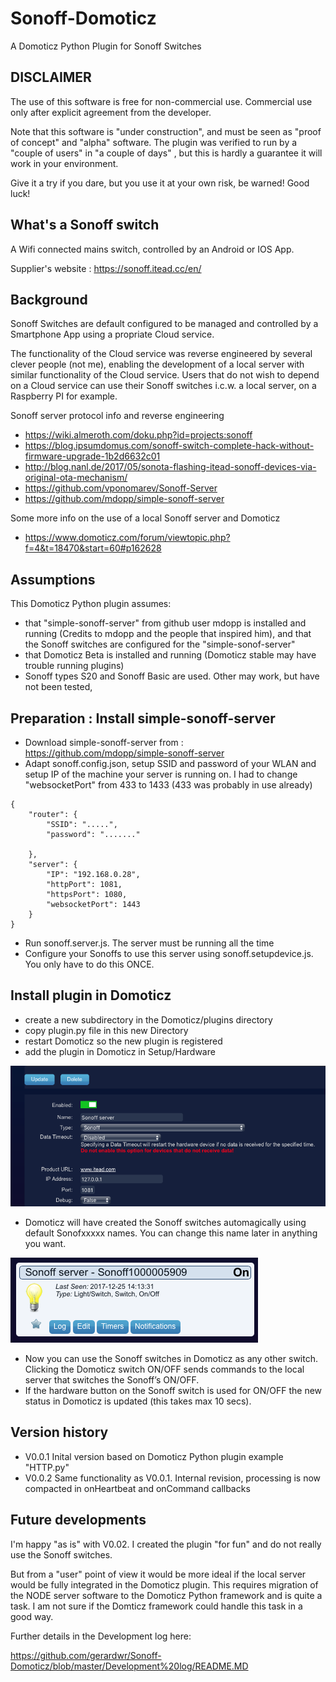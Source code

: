# Sonoff-Domoticz
A Domoticz Python Plugin for Sonoff Switches

DISCLAIMER
----------
The use of this software is free for non-commercial use. Commercial use only after explicit agreement from the developer.

Note that this software is "under construction", and must be seen as "proof of concept" and "alpha" software. The plugin was verified to run by a "couple of users" in "a couple of days" , but this is hardly a guarantee it will work in your environment.

Give it a try if you dare, but you use it at your own risk, be warned! Good luck!

What's a Sonoff switch
----------------------
A Wifi connected mains switch, controlled by an Android or IOS App.

Supplier's website : https://sonoff.itead.cc/en/


Background
----------
Sonoff Switches are default configured to be managed and controlled by a Smartphone App using a propriate Cloud service.

The functionality of the Cloud service was reverse engineered by several clever people (not me), enabling the development of a local server with similar functionality of the Cloud service. Users that do not wish to depend on a Cloud service can use their Sonoff switches i.c.w. a local server, on a Raspberry PI for example. 

Sonoff server protocol info and reverse engineering
- https://wiki.almeroth.com/doku.php?id=projects:sonoff
- https://blog.ipsumdomus.com/sonoff-switch-complete-hack-without-firmware-upgrade-1b2d6632c01
- http://blog.nanl.de/2017/05/sonota-flashing-itead-sonoff-devices-via-original-ota-mechanism/
- https://github.com/vponomarev/Sonoff-Server
- https://github.com/mdopp/simple-sonoff-server

Some more info on the use of a local Sonoff server and Domoticz
- https://www.domoticz.com/forum/viewtopic.php?f=4&t=18470&start=60#p162628

Assumptions
-----------
This Domoticz Python plugin assumes:
- that "simple-sonoff-server" from github user mdopp is installed and running (Credits to mdopp and the people that inspired him), and that the Sonoff switches are configured for the "simple-sonof-server"
- that Domoticz Beta is installed and running (Domoticz stable may have trouble running plugins)
- Sonoff types S20 and Sonoff Basic are used. Other may work, but have not been tested,

Preparation : Install simple-sonoff-server
-----------------------------------------
- Download simple-sonoff-server from : https://github.com/mdopp/simple-sonoff-server
- Adapt sonoff.config.json, setup SSID and password of your WLAN and setup IP of the machine your server is running on. I had to change "websocketPort" from 433 to 1433 (433 was probably in use already)
```
{
    "router": {
        "SSID": ".....",
        "password": "......." 
        
    },
    "server": {
        "IP": "192.168.0.28",
        "httpPort": 1081,
        "httpsPort": 1080,
        "websocketPort": 1443
    }
}
```
- Run sonoff.server.js. The server must be running all the time
- Configure your Sonoffs to use this server using sonoff.setupdevice.js. You only have to do this ONCE.

Install plugin in Domoticz
-------------------------------
- create a new subdirectory in the Domoticz/plugins directory 
- copy plugin.py file in this new Directory
- restart Domoticz so the new plugin is registered
- add the plugin in Domoticz in Setup/Hardware

![Alt text](sonoffaddplugin.png?raw=true "Title")

- Domoticz will have created the Sonoff switches automagically using default Sonofxxxxx names. You can change this name later in anything you want.

![Alt text](sonoffswitchindomoticz.png?raw=true "Title")

- Now you can use the Sonoff switches in Domoticz as any other switch. Clicking the Domoticz switch ON/OFF sends commands to the local server that switches the Sonoff’s ON/OFF.
- If the hardware button on the Sonoff switch is used for ON/OFF the new status in Domoticz is updated (this takes max 10 secs).

Version history
---------------
- V0.0.1 Inital version based on Domoticz Python plugin example "HTTP.py"
- V0.0.2 Same functionality as V0.0.1. Internal revision, processing is now compacted in onHeartbeat and onCommand callbacks

Future developments
-------------------
I'm happy "as is" with V0.02. I created the plugin "for fun" and do not really use the Sonoff switches.

But from a "user" point of view it would be more ideal if the local server would be fully integrated in the Domoticz plugin. This requires migration of the NODE server software to the Domoticz Python framework and is quite a task. I am not sure if the Domticz framework could handle this task in a good way.

Further details in the Development log here:

https://github.com/gerardwr/Sonoff-Domoticz/blob/master/Development%20log/README.MD
